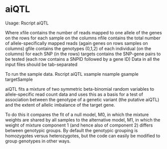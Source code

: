 # aiQTL

Usage: Rscript aiQTL <xfile> <nfile> <gfile> <targets>

Where
     xfile contains the number of reads mapped to one allele of the genes on the rows for each sample on the columns
     nfile contains the total number of allele-specifically mapped reads (again genes on rows samples on columns)
     gfile contains the genotypes (0,1,2) of each individual (on the columns) for each SNP (in the rows)
     targets contains the SNP-gene pairs to be tested (each row contains a SNPID followed by a gene ID)
     Data in all the input files should be tab-separated

To run the sample data.
     Rscript aiQTL xsample nsample gsample targetSample


aiQTL fits a mixture of two symmetric beta-binomial random variables to allele-specific read count data and uses this as a basis for a test of association between the genotype of a genetic variant (the putative aiQTL) and the extent of allelic imbalance of the target gene.

To do this it compares the fit of a null model, M0, in which the mixture weights are shared by all samples to the alternative model, M1, in which the weight of mixture component 1 (and hence also of component 2) differs between genotypic groups. By default the genotypic grouping is homozygotes versus heterozygotes, but the code can easily be modified to group genotypes in other ways.
